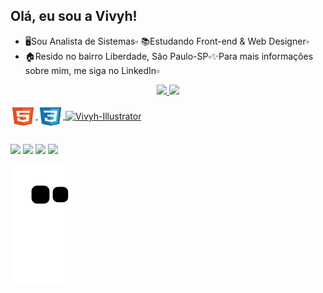 ## Olá, eu sou a Vivyh!
- 🖥Sou Analista de Sistemas▫ 📚Estudando Front-end & Web Designer▫
- 🏠Resido no bairro Liberdade, São Paulo-SP▫✨Para mais informações sobre mim, me siga no LinkedIn▫

<div align="center">
  <a href="https://github.com/vivyhv">
  <img height="230em" widht="48%" src="https://github-readme-stats.vercel.app/api?username=vivyhv&show_icons=true&theme=dark&include_all_commits=true&count_private=true"/>
  <img height="150em" widht="48%" src="https://github-readme-stats.vercel.app/api/top-langs/?username=vivyhv&layout=compact&langs_count=7&theme=dark"/>
</div>
<div style="display: inline_block"><br>
  <img align="center" alt="Vivyh-HTML5" height="30" width="40" src="https://raw.githubusercontent.com/devicons/devicon/master/icons/html5/html5-original.svg">
  <img align="center" alt="Vivyh-CSS3" height="30" width="40" src="https://raw.githubusercontent.com/devicons/devicon/master/icons/css3/css3-original.svg">
  <img align="center" alt="Vivyh-Illustrator" height="30" width="40" src="https://cdn.jsdelivr.net/gh/devicons/devicon/icons/illustrator/illustrator-plain.svg">
  </div>
  
  ##
 
<div> 
  <a href="https://www.facebook.com/vivyh.nascimento10" target="_blank"><img src="https://img.shields.io/badge/Facebook-1877F2?style=for-the-badge&logo=facebook&logoColor=white" target="_blank"></a>
  <a href="https://instagram.com/vivyh_v" target="_blank"><img src="https://img.shields.io/badge/-Instagram-%23E4405F?style=for-the-badge&logo=instagram&logoColor=white" target="_blank"></a>
  <a href = "mailto:vivyh.nascimento10@hotmail.com"><img src="https://img.shields.io/badge/-Outlook-%23333?style=for-the-badge&logo=gmail&logoColor=blue" target="_blank"></a>
  <a href="https://www.linkedin.com/in/vivianefeitosa10" target="_blank"><img src="https://img.shields.io/badge/-LinkedIn-%230077B5?style=for-the-badge&logo=linkedin&logoColor=white" target="_blank"></a>
  
 ![Snake animation](https://github.com/vivyhv/vivyhv/blob/output/github-contribution-grid-snake.svg)
</div>
